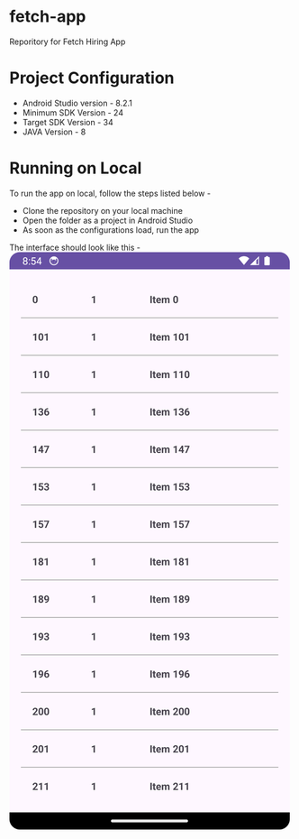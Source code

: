 # fetch-app
Reporitory for Fetch Hiring App

# Project Configuration

* Android Studio version - 8.2.1
* Minimum SDK Version - 24
* Target SDK Version - 34
* JAVA Version - 8

# Running on Local

To run the app on local, follow the steps listed below - 
* Clone the repository on your local machine
* Open the folder as a project in Android Studio
* As soon as the configurations load, run the app

The interface should look like this -
![Screenshot.png](Screenshot.png)